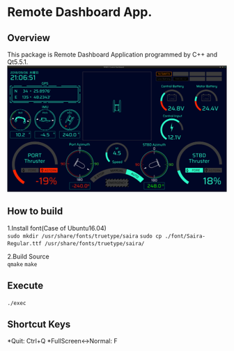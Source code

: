 Remote Dashboard App.
====

## Overview
This package is Remote Dashboard Application programmed by C++ and Qt5.5.1.
![Fig](/fig/screenshot.png)

## How to build
1.Install font(Case of Ubuntu16.04)  
`sudo mkdir /usr/share/fonts/truetype/saira`
`sudo cp ./font/Saira-Regular.ttf /usr/share/fonts/truetype/saira/`

2.Build Source  
`qmake`
`make`

## Execute
`./exec`

## Shortcut Keys
*Quit:                Ctrl+Q
*FullScreen<->Normal: F



